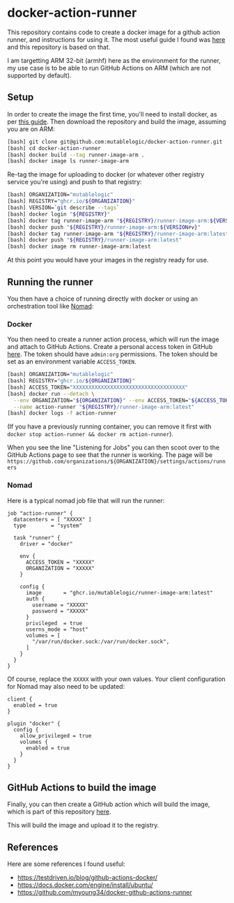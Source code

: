 # docker-action-runner

This repository contains code to create a docker image for a github action runner,
and instructions for using it. The most useful guide I found was [here](https://testdriven.io/blog/github-actions-docker/) and this repository is based on that.

I am targetting ARM 32-bit (armhf) here as the environment for the runner, my use case is
to be able to run GitHub Actions on ARM (which are not supported by default).

## Setup

In order to create the image the first time, you'll need to install docker, as per
[this guide](https://docs.docker.com/engine/install/ubuntu/). Then download the repository
and build the image, assuming you are on ARM:

```bash
[bash] git clone git@github.com:mutablelogic/docker-action-runner.git
[bash] cd docker-action-runner
[bash] docker build --tag runner-image-arm .
[bash] docker image ls runner-image-arm
```

Re-tag the image for uploading to docker (or whatever other registry service you're using)
and push to that registry:

```bash
[bash] ORGANIZATION="mutablelogic"
[bash] REGISTRY="ghcr.io/${ORGANIZATION}"
[bash] VERSION=`git describe --tags`
[bash] docker login "${REGISTRY}"
[bash] docker tag runner-image-arm "${REGISTRY}/runner-image-arm:${VERSION#v}"
[bash] docker push "${REGISTRY}/runner-image-arm:${VERSION#v}"
[bash] docker tag runner-image-arm "${REGISTRY}/runner-image-arm:latest"
[bash] docker push "${REGISTRY}/runner-image-arm:latest"
[bash] docker image rm runner-image-arm:latest
```

At this point you would have your images in the registry ready for use.

## Running the runner

You then have a choice of running directly with docker or using an orchestration tool like [Nomad](https://www.nomadproject.io/):

### Docker

You then need to create a runner action process, which will run the image
and attach to GitHub Actions. Create a personal access token in GitHub [here](https://github.com/settings/tokens). The token should have `admin:org` permissions. The token should be set as an environment variable `ACCESS_TOKEN`.

```bash
[bash] ORGANIZATION="mutablelogic"
[bash] REGISTRY="ghcr.io/${ORGANIZATION}"
[bash] ACCESS_TOKEN="XXXXXXXXXXXXXXXXXXXXXXXXXXXXXXXXXXXX"
[bash] docker run --detach \
  --env ORGANIZATION="${ORGANIZATION}" --env ACCESS_TOKEN="${ACCESS_TOKEN}" \
  --name action-runner "${REGISTRY}/runner-image-arm:latest"
[bash] docker logs -f action-runner
```

(If you have a previously running container, you can remove it first with `docker stop action-runner && docker rm action-runner`).

When you see the line "Listening for Jobs" you can then scoot over to the GitHub Actions page to see that the runner is working. The page will be `https://github.com/organizations/${ORGANIZATION}/settings/actions/runners`

### Nomad

Here is a typical nomad job file that will run the runner:

```hcl
job "action-runner" {
  datacenters = [ "XXXXX" ]
  type        = "system"

  task "runner" {
    driver = "docker"

    env {
      ACCESS_TOKEN = "XXXXX"
      ORGANIZATION = "XXXXX"
    }

    config {
      image       = "ghcr.io/mutablelogic/runner-image-arm:latest"
      auth {
        username = "XXXXX"
        password = "XXXXX"
      }
      privileged  = true
      userns_mode = "host"
      volumes = [
        "/var/run/docker.sock:/var/run/docker.sock",
      ]
    }
  }
}
```

Of course, replace the `XXXXX` with your own values. Your client configuration for Nomad may also need to be updated:

```hcl
client {
  enabled = true
}

plugin "docker" {
  config {
    allow_privileged = true
    volumes {
      enabled = true
    }
  }
}
```

## GitHub Actions to build the image

Finally, you can then create a GitHub action which will build the image, which is part
of this repository [here](https://github.com/mutablelogic/docker-action-runner/blob/main/.github/workflows/build-arm.yaml).

This will build the image and upload it to the registry.

## References

Here are some references I found useful:

  * https://testdriven.io/blog/github-actions-docker/
  * https://docs.docker.com/engine/install/ubuntu/
  * https://github.com/myoung34/docker-github-actions-runner

